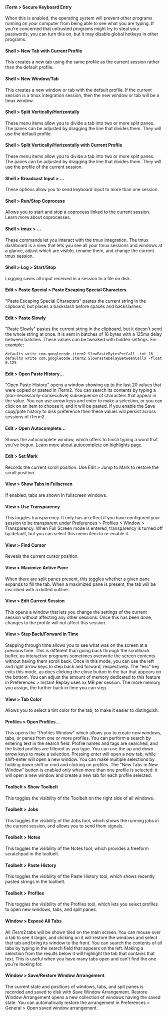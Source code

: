 #### iTerm > Secure Keyboard Entry
When this is enabled, the operating system will prevent other programs running on your computer from being able to see what you are typing. If you're concerned that untrusted programs might try to steal your passwords, you can turn this on, but it may disable global hotkeys in other programs.
#### Shell > New Tab with Current Profile
This creates a new tab using the same profile as the current session rather than the default profile.
#### Shell > New Window/Tab
This creates a new window or tab with the default profile. If the current session is a tmux integration session, then the new window or tab will be a tmux window.
#### Shell > Split Vertically/Horizontally
These menu items allow you to divide a tab into two or more split panes. The panes can be adjusted by dragging the line that divides them. They will use the default profile.
#### Shell > Split Vertically/Horizontally with Current Profile
These menu items allow you to divide a tab into two or more split panes. The panes can be adjusted by dragging the line that divides them. They will use the profile of the current session.
#### Shell > Broadcast Input > ...
These options allow you to send keyboard input to more than one session.
#### Shell > Run/Stop Coprocess
Allows you to start and stop a coprocess linked to the current session. Learn more about coprocesses.
#### Shell > tmux > ...
These commands let you interact with the tmux integration. The tmux dashboard is a view that lets you see all your tmux sessions and windows at a glance, adjust which are visible, rename them, and change the current tmux session.
#### Shell > Log > Start/Stop
Logging saves all input received in a session to a file on disk.
#### Edit > Paste Special > Paste Escaping Special Characters
"Paste Escaping Special Characters" pastes the current string in the clipboard, but places a backslash before spaces and backslashes.
#### Edit > Paste Slowly
"Paste Slowly" pastes the current string in the clipboard, but it doesn't send the whole string at once. It is sent in batches of 16 bytes with a 125ms delay between batches. These values can be tweaked with hidden settings. For example:

    defaults write com.googlecode.iterm2 SlowPasteBytesPerCall -int 16
    defaults write com.googlecode.iterm2 SlowPasteDelayBetweenCalls -float 0.125

#### Edit > Open Paste History...
"Open Paste History" opens a window showing up to the last 20 values that were copied or pasted in iTerm2. You can search its contents by typing a (non-necessarily-consecutive) subsequence of characters that appear in the value. You can use arrow keys and enter to make a selection, or you can click on an item to choose it, and it will be pasted. If you enable the Save copy/pate history to disk preference then these values will persist across sessions of iTerm2.
#### Edit > Open Autocomplete...
Shows the autocomplete window, which offers to finish typing a word that you've begun. <a href="documentation-highlights.html">Learn more about autocomplete on highlights page</a>.
#### Edit > Set Mark
Records the current scroll position. Use Edit > Jump to Mark to restore the scroll position.
#### View > Show Tabs in Fullscreen
If enabled, tabs are shown in fullscreen windows.
#### View > Use Transparency
This toggles transparency. It only has an effect if you have configured your session to be transparent under Preferences > Profiles > Window > Transparency. When Full Screen mode is entered, transparency is turned off by default, but you can select this menu item to re-enable it.
#### View > Find Cursor
Reveals the current cursor position.
#### View > Maximize Active Pane
When there are split panes present, this toggles whether a given pane expands to fill the tab. When a maximized pane is present, the tab will be inscribed with a dotted outline.
#### View > Edit Current Session
This opens a window that lets you change the settings of the current session without affecting any other sessions. Once this has been done, changes to the profile will not affect this session.
#### View > Step Back/Forward in Time
Stepping through time allows you to see what was on the screen at a previous time. This is different than going back through the scrollback buffer, as interactive programs sometimes overwrite the screen contents without having them scroll back. Once in this mode, you can use the left and right arrow keys to step back and forward, respectively. The "esc" key exits this mode, as does clicking the close button in the bar that appears on the bottom. You can adjust the amount of memory dedicated to this feature in Preferences > Instant Replay uses xx MB per session. The more memory you assign, the further back in time you can step.
#### View > Tab Color
Allows you to select a tint color for the tab, to make it easier to distinguish.
#### Profiles > Open Profiles...
This opens the "Profiles Window" which allows you to create new windows, tabs, or panes from one or more profiles. You can perform a search by entering text in the search field. Profile names and tags are searched, and the listed profiles are filtered as you type. You can use the up and down arrow keys to make a selection. Pressing enter will open a new tab, while shift-enter will open a new window. You can make multiple selections by holding down shift or cmd and clicking on profiles. The "New Tabs in New Window" button is enabled only when more than one profile is selected: it will open a new window and create a new tab for each profile selected.
#### Toolbelt > Show Toolbelt
This toggles the visibility of the Toolbelt on the right side of all windows.
#### Toolbelt > Jobs
This toggles the visibility of the Jobs tool, which shows the running jobs in the current session, and allows you to send them signals.
#### Toolbelt > Notes
This toggles the visibility of the Notes tool, which provides a freeform scratchpad in the toolbelt.
#### Toolbelt > Paste History
This toggles the visibility of the Paste History tool, which shows recently pasted strings in the toolbelt.
#### Toolbelt > Profiles
This toggles the visibility of the Profiles tool, which lets you select profiles to open new windows, tabs, and split panes.
#### Window > Exposé All Tabs
All iTerm2 tabs will be shown tiled on the main screen. You can mouse over a tab to see it larger, and clicking on it will restore the windows and select that tab and bring its window to the front. You can search the contents of all tabs by typing in the search field that appears on the left. Making a selection from the results below it will highlight the tab that contains that text. This is useful when you have many tabs open and can't find the one you're looking for.
#### Window > Save/Restore Window Arrangement
The current state and positions of windows, tabs, and spit panes is recorded and saved to disk with Save Window Arrangement. Restore Window Arrangement opens a new collection of windows having the saved state. You can automatically restore the arrangement in Preferences > General > Open saved window arrangement.
